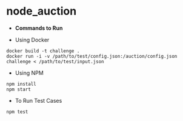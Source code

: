# node_auction

* **Commands to Run**

* Using Docker 
``` 
docker build -t challenge . 
docker run -i -v /path/to/test/config.json:/auction/config.json challenge < /path/to/test/input.json
```

* Using NPM 
```
npm install  
npm start 
```

* To Run Test Cases 
```
npm test
```

